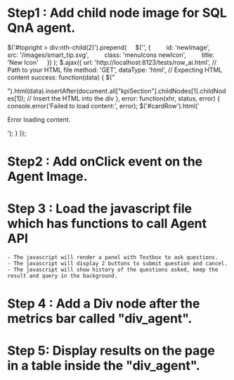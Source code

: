 # Step1 : Add child node image for SQL QnA agent.

$('#topright > div:nth-child(2)').prepend(
    $('<img>', {
        id: 'newImage',
        src: '/images/smart_tip.svg',
        class: 'menuIcons newIcon',
        title: 'New Icon'
    })
);
$.ajax({
    url: 'http://localhost:8123/tests/row_ai.html',  // Path to your HTML file
    method: 'GET',
    dataType: 'html',          // Expecting HTML content
    success: function(data) {
        $("<div class='cardrow'></div>").html(data).insertAfter(document.all["kpiSection"].childNodes[1].childNodes[1]);  // Insert the HTML into the div
    },
    error: function(xhr, status, error) {
        console.error('Failed to load content:', error);
        $('#cardRow').html('<p>Error loading content.</p>');
    }
});




# Step2 : Add onClick event on the Agent Image.

# Step 3 : Load the javascript file which has functions to call Agent API
    - The javascript will render a panel with Textbox to ask questions. 
    - The javascript will display 2 buttons to submit question and cancel.
    - The javascript will show history of the questions asked, keep the result and query in the background.

# Step 4 : Add a Div node after the metrics bar called "div_agent". 

# Step 5: Display results on the page in a table inside the "div_agent".
